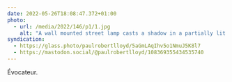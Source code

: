 ```yaml
---
date: 2022-05-26T18:08:47.372+01:00
photo:
  - url: /media/2022/146/p1/1.jpg
    alt: "A wall mounted street lamp casts a shadow in a partially lit alleyway."
syndication:
  - https://glass.photo/paulrobertlloyd/5aGmLAqIhv5o1NmuJ5K8l7
  - https://mastodon.social/@paulrobertlloyd/108369355434535740
---
```


Évocateur.
